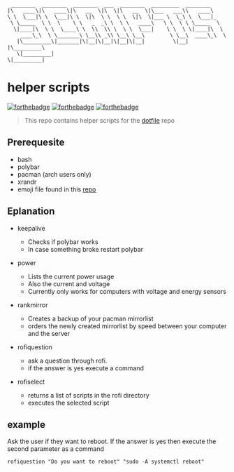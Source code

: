 ```
 ________  ________  ________  ___  ________  _________  ________
|\   ____\|\   ____\|\   __  \|\  \|\   __  \|\___   ___\\   ____\
\ \  \___|\ \  \___|\ \  \|\  \ \  \ \  \|\  \|___ \  \_\ \  \___|_
 \ \_____  \ \  \    \ \   _  _\ \  \ \   ____\   \ \  \ \ \_____  \
  \|____|\  \ \  \____\ \  \\  \\ \  \ \  \___|    \ \  \ \|____|\  \
    ____\_\  \ \_______\ \__\\ _\\ \__\ \__\        \ \__\  ____\_\  \
   |\_________\|_______|\|__|\|__|\|__|\|__|         \|__| |\_________\
   \|_________|                                            \|_________|

```

# helper scripts

[![forthebadge](https://forthebadge.com/images/badges/built-with-love.svg)](https://forthebadge.com)
[![forthebadge](https://forthebadge.com/images/badges/built-by-developers.svg)](https://forthebadge.com)
[![forthebadge](https://forthebadge.com/images/badges/you-didnt-ask-for-this.svg)](https://forthebadge.com)

> This repo contains helper scripts for the [dotfile](https://github.com/F0xedb/dotfiles) repo

## Prerequesite

- bash
- polybar
- pacman (arch users only)
- xrandr
- emoji file found in this [repo](https://github.com/F0xedb/dotfiles)

## Eplanation

- keepalive

  - Checks if polybar works
  - In case something broke restart polybar

- power

  - Lists the current power usage
  - Also the current and voltage
  - Currently only works for computers with voltage and energy sensors

- rankmirror

  - Creates a backup of your pacman mirrorlist
  - orders the newly created mirrorlist by speed between your computer and the server

- rofiquestion

  - ask a question through rofi.
  - if the answer is yes execute a command

- rofiselect
  - returns a list of scripts in the rofi directory
  - executes the selected script

## example

Ask the user if they want to reboot. If the answer is yes then execute the second parameter as a command

```
rofiquestion "Do you want to reboot" "sudo -A systemctl reboot"
```
